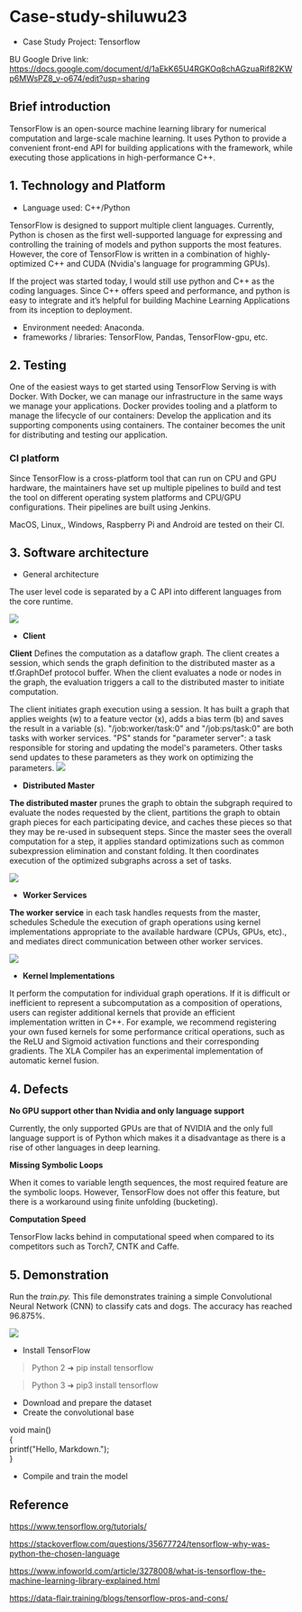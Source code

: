 # Case-study-shiluwu23
* Case Study Project: Tensorflow

BU Google Drive link:
https://docs.google.com/document/d/1aEkK65U4RGKOq8chAGzuaRif82KWp6MWsPZ8_v-o674/edit?usp=sharing
## Brief introduction
TensorFlow is an open-source machine learning library for numerical computation and large-scale machine learning. It uses Python to provide a convenient front-end API for building applications with the framework, while executing those applications in high-performance C++.

## 1.	Technology and Platform
* Language used: C++/Python

TensorFlow is designed to support multiple client languages. Currently, Python is chosen as the first well-supported language for expressing and controlling the training of models and python supports the most features. However, the core of TensorFlow is written in a combination of highly-optimized C++ and CUDA (Nvidia's language for programming GPUs).

If the project was started today, I would still use python and C++ as the coding languages. Since C++ offers speed and performance, and python is easy to integrate and it’s helpful for building Machine Learning Applications from its inception to deployment.

*	Environment needed: Anaconda.
*	frameworks / libraries: TensorFlow, Pandas, TensorFlow-gpu, etc.
## 2.	Testing
One of the easiest ways to get started using TensorFlow Serving is with Docker. With Docker, we can manage our infrastructure in the same ways we manage your applications. Docker provides tooling and a platform to manage the lifecycle of our containers: Develop the application and its supporting components using containers. The container becomes the unit for distributing and testing our application.
### CI platform
Since TensorFlow is a cross-platform tool that can run on CPU and GPU hardware, the maintainers have set up multiple pipelines to build and test the tool on different operating system platforms and CPU/GPU configurations. Their pipelines are built using Jenkins.

MacOS, Linux,, Windows, Raspberry Pi and Android are tested on their CI.

## 3. Software architecture
* General architecture

The user level code is separated by a C API into different languages from the core runtime.

![](https://github.com/ec500-software-engineering/case-study-shiluwu23/blob/master/case%20study%20images/General%20architecture.png)


* **Client**

**Client** Defines the computation as a dataflow graph. The client creates a session, which sends the graph definition to the distributed master as a tf.GraphDef protocol buffer. When the client evaluates a node or nodes in the graph, the evaluation triggers a call to the distributed master to initiate computation.

The client initiates graph execution using a session. It has built a graph that applies weights (w) to a feature vector (x), adds a bias term (b) and saves the result in a variable (s). "/job:worker/task:0" and "/job:ps/task:0" are both tasks with worker services. "PS" stands for "parameter server": a task responsible for storing and updating the model's parameters. Other tasks send updates to these parameters as they work on optimizing the parameters. 
![](https://github.com/ec500-software-engineering/case-study-shiluwu23/blob/master/case%20study%20images/Client.png)

* **Distributed Master**

**The distributed master** prunes the graph to obtain the subgraph required to evaluate the nodes requested by the client, partitions the graph to obtain graph pieces for each participating device, and caches these pieces so that they may be re-used in subsequent steps. Since the master sees the overall computation for a step, it applies standard optimizations such as common subexpression elimination and constant folding. It then coordinates execution of the optimized subgraphs across a set of tasks.

![](https://github.com/ec500-software-engineering/case-study-shiluwu23/blob/master/case%20study%20images/Distributed%20Master.png)

* **Worker Services**

**The worker service** in each task handles requests from the master, schedules Schedule the execution of graph operations using kernel implementations appropriate to the available hardware (CPUs, GPUs, etc)., and mediates direct communication between other worker services.

![](https://github.com/ec500-software-engineering/case-study-shiluwu23/blob/master/case%20study%20images/Worker%20Services.png)

* **Kernel Implementations**

It perform the computation for individual graph operations. If it is difficult or inefficient to represent a subcomputation as a composition of operations, users can register additional kernels that provide an efficient implementation written in C++. For example, we recommend registering your own fused kernels for some performance critical operations, such as the ReLU and Sigmoid activation functions and their corresponding gradients. The XLA Compiler has an experimental implementation of automatic kernel fusion.


## 4. Defects

**No GPU support other than Nvidia and only language support**

Currently, the only supported GPUs are that of NVIDIA and the only full language support is of Python which makes it a disadvantage as there is a rise of other languages in deep learning.

**Missing Symbolic Loops**

When it comes to variable length sequences, the most required feature are the symbolic loops. However, TensorFlow does not offer this feature, but there is a workaround using finite unfolding (bucketing).

**Computation Speed**

TensorFlow lacks behind in computational speed when compared to its competitors such as Torch7, CNTK and Caffe.


## 5. Demonstration
Run the *train.py.*  This file demonstrates training a simple Convolutional Neural Network (CNN) to classify cats and dogs. The accuracy has reached 96.875%.

![](https://github.com/ec500-software-engineering/case-study-shiluwu23/blob/master/case%20study%20images/accuracy.jpg)
* Install TensorFlow  
> Python 2
➜ pip install tensorflow

> Python 3
➜ pip3 install tensorflow 

* Download and prepare the dataset 
* Create the convolutional base 

void main()    
{    
printf("Hello, Markdown.");    
}    

* Compile and train the model 

## Reference
https://www.tensorflow.org/tutorials/

https://stackoverflow.com/questions/35677724/tensorflow-why-was-python-the-chosen-language

https://www.infoworld.com/article/3278008/what-is-tensorflow-the-machine-learning-library-explained.html

https://data-flair.training/blogs/tensorflow-pros-and-cons/
